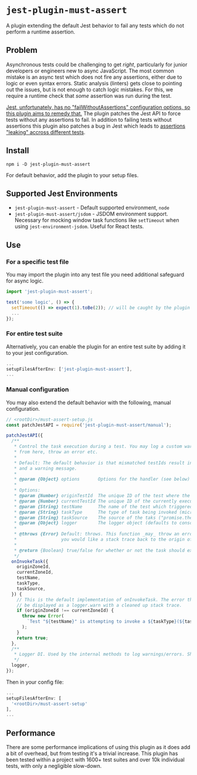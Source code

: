 # `jest-plugin-must-assert`

A plugin extending the default Jest behavior to fail any tests which do not
perform a runtime assertion.

## Problem

Asynchronous tests could be challenging to get _right_, particularly for junior
developers or engineers new to async JavaScript. The most common mistake is an async
test which does not fire any assertions, either due to logic or even syntax errors.
Static analysis (linters) gets close to pointing out the issues, but is not enough to catch logic mistakes.
For this, we require a runtime check that _some_ assertion was run during the test.

[Jest, unfortunately, has no "failWithoutAssertions" configuration options, so this plugin aims to remedy that.](https://github.com/facebook/jest/issues/2209)
The plugin patches the Jest API to force tests without any assertions to fail. In addition
to failing tests without assertions this plugin also patches a bug in Jest which
leads to [assertions "leaking" accross different tests](https://github.com/facebook/jest/issues/8297).

## Install

`npm i -D jest-plugin-must-assert`

For default behavior, add the plugin to your setup files.

## Supported Jest Environments

- `jest-plugin-must-assert` - Default supported environment, `node`
- `jest-plugin-must-assert/jsdom` - JSDOM environment support. Necessary for
  mocking window task functions like `setTimeout` when using `jest-environment-jsdom`.
  Useful for React tests.

## Use

### For a specific test file

You may import the plugin into any test file you need additional safeguard for async logic.

```js
import 'jest-plugin-must-assert';

test('some logic', () => {
  setTimeout(() => expect(1).toBe(2)); // will be caught by the plugin
  ...
});
```

### For entire test suite

Alternatively, you can enable the plugin for an entire test suite by adding it
to your jest configuration.

```js
...
setupFilesAfterEnv: ['jest-plugin-must-assert'],
...
```

### Manual configuration

You may also extend the default behavior with the following, manual configuration.

```js
// <rootDir>/must-assert-setup.js
const patchJestAPI = require('jest-plugin-must-assert/manual');

patchJestAPI({
  /**
   * Control the task execution during a test. You may log a custom warning message
   * from here, throw an error etc.
   *
   * Default: The default behavior is that mismatched testIds result in ignoring of the task
   * and a warning message.
   *
   * @param {Object} options       Options for the handler (see below)
   *
   * Options:
   * @param {Number} originTestId  The unique ID of the test where the task is oginating from
   * @param {Number} currentTestId The unique ID of the currently executing test
   * @param {String} testName      The name of the test which triggered this event
   * @param {String} taskType      The type of task being invoked (micro/macro task)
   * @param {String} taskSource    The source of the taks ("promise.then", "setTimeout" etc)
   * @param {Object} logger        The logger object (defaults to console)
   *
   * @throws {Error} Default: throws. This function _may_ throw an error instead of logging it if
   *                 you would like a stack trace back to the origin of the task being ignored.
   *
   * @return {Boolean} true/false for whether or not the task should execute
   */
  onInvokeTask({
    originZoneId,
    currentZoneId,
    testName,
    taskType,
    taskSource,
  }) {
    // This is the default implementation of onInvokeTask. The error thrown will
    // be displayed as a logger.warn with a cleaned up stack trace.
    if (originZoneId !== currentZoneId) {
      throw new Error(
        `Test "${testName}" is attempting to invoke a ${taskType}(${taskSource}) after test completion. Ignoring`
      );
    }
    return true;
  },
  /**
   * Logger DI. Used by the internal methods to log warnings/errors. Should match console API.
   */
  logger,
});
```

Then in your config file:

```js
...
setupFilesAfterEnv: [
  '<rootDir>/must-assert-setup'
],
...
```

## Performance

There are some performance implications of using this plugin as it does add a bit of
overhead, but from testing it's a trivial increase. This plugin has been tested
within a project with 1600+ test suites and over 10k individual tests, with only a negligible slow-down.
